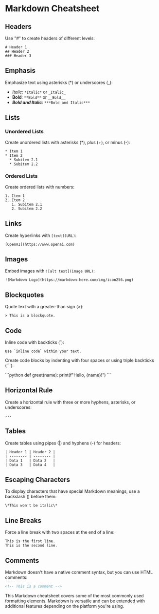 # Markdown Cheatsheet

## Headers

Use "#" to create headers of different levels:

```
# Header 1
## Header 2
### Header 3
```

## Emphasis

Emphasize text using asterisks (*) or underscores (_):

- *Italic*: `*Italic*` or `_Italic_`
- **Bold**: `**Bold**` or `__Bold__`
- ***Bold and Italic***: `***Bold and Italic***`

## Lists

### Unordered Lists

Create unordered lists with asterisks (*), plus (+), or minus (-):

```
* Item 1
* Item 2
  * Subitem 2.1
  * Subitem 2.2
```

### Ordered Lists

Create ordered lists with numbers:

```
1. Item 1
2. Item 2
   1. Subitem 2.1
   2. Subitem 2.2
```

## Links

Create hyperlinks with `[text](URL)`:

```
[OpenAI](https://www.openai.com)
```

## Images

Embed images with `![alt text](image URL)`:

```
![Markdown Logo](https://markdown-here.com/img/icon256.png)
```

## Blockquotes

Quote text with a greater-than sign (>):

```
> This is a blockquote.
```

## Code

Inline code with backticks (`):

```
Use `inline code` within your text.
```

Create code blocks by indenting with four spaces or using triple backticks (```):

\`\`\`python
def greet(name):
    print(f"Hello, {name}!")
\`\`\`

## Horizontal Rule

Create a horizontal rule with three or more hyphens, asterisks, or underscores:

```
---
```

## Tables

Create tables using pipes (|) and hyphens (-) for headers:

```
| Header 1 | Header 2 |
| -------- | -------- |
| Data 1   | Data 2   |
| Data 3   | Data 4   |
```

## Escaping Characters

To display characters that have special Markdown meanings, use a backslash (\) before them:

```
\*This won't be italic\*
```

## Line Breaks

Force a line break with two spaces at the end of a line:

```
This is the first line.  
This is the second line.
```

## Comments

Markdown doesn't have a native comment syntax, but you can use HTML comments:

```html
<!-- This is a comment -->
```

This Markdown cheatsheet covers some of the most commonly used formatting elements. Markdown is versatile and can be extended with additional features depending on the platform you're using.
